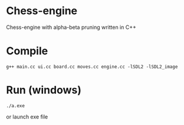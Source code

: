 # Chess-engine
Chess-engine with alpha-beta pruning written in C++

# Compile
```
g++ main.cc ui.cc board.cc moves.cc engine.cc -lSDL2 -lSDL2_image
```

# Run (windows)
```
./a.exe
``` 
or launch exe file

